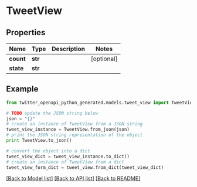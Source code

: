 # TweetView


## Properties
Name | Type | Description | Notes
------------ | ------------- | ------------- | -------------
**count** | **str** |  | [optional] 
**state** | **str** |  | 

## Example

```python
from twitter_openapi_python_generated.models.tweet_view import TweetView

# TODO update the JSON string below
json = "{}"
# create an instance of TweetView from a JSON string
tweet_view_instance = TweetView.from_json(json)
# print the JSON string representation of the object
print TweetView.to_json()

# convert the object into a dict
tweet_view_dict = tweet_view_instance.to_dict()
# create an instance of TweetView from a dict
tweet_view_form_dict = tweet_view.from_dict(tweet_view_dict)
```
[[Back to Model list]](../README.md#documentation-for-models) [[Back to API list]](../README.md#documentation-for-api-endpoints) [[Back to README]](../README.md)


